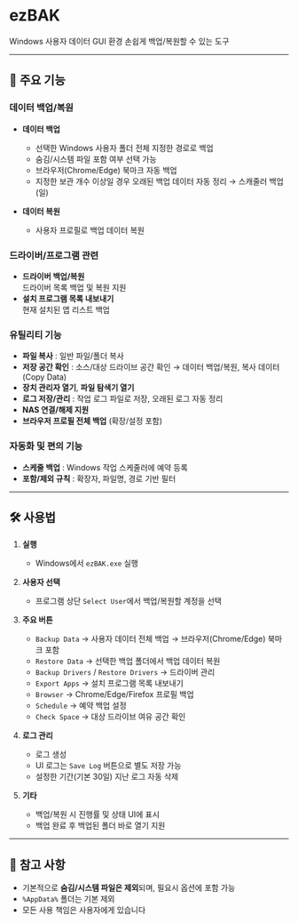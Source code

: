 # ezBAK
Windows 사용자 데이터 GUI 환경 손쉽게 백업/복원할 수 있는 도구

---

## 📌 주요 기능

### 데이터 백업/복원
- **데이터 백업**
  - 선택한 Windows 사용자 폴더 전체 지정한 경로로 백업
  - 숨김/시스템 파일 포함 여부 선택 가능
  - 브라우저(Chrome/Edge) 북마크 자동 백업
  - 지정한 보관 개수 이상일 경우 오래된 백업 데이터 자동 정리 → 스캐줄러 백업(일)

- **데이터 복원**
  - 사용자 프로필로 백업 데이터 복원

### 드라이버/프로그램 관련
- **드라이버 백업/복원**  
    드라이버 목록 백업 및 복원 지원  
- **설치 프로그램 목록 내보내기**  
    현재 설치된 앱 리스트 백업

### 유틸리티 기능
- **파일 복사** : 일반 파일/폴더 복사
- **저장 공간 확인** : 소스/대상 드라이브 공간 확인 → 데이터 백업/복원, 복사 데이터(Copy Data)
- **장치 관리자 열기**, **파일 탐색기 열기**
- **로그 저장/관리** : 작업 로그 파일로 저장, 오래된 로그 자동 정리
- **NAS 연결/해제 지원**
- **브라우저 프로필 전체 백업** (확장/설정 포함)

### 자동화 및 편의 기능
- **스케줄 백업** : Windows 작업 스케줄러에 예약 등록
- **포함/제외 규칙** : 확장자, 파일명, 경로 기반 필터

---

## 🛠 사용법

1. **실행**
   - Windows에서 `ezBAK.exe` 실행  

2. **사용자 선택**
   - 프로그램 상단 `Select User`에서 백업/복원할 계정을 선택

3. **주요 버튼**
   - `Backup Data` → 사용자 데이터 전체 백업 → 브라우저(Chrome/Edge) 북마크 포함
   - `Restore Data` → 선택한 백업 폴더에서 백업 데이터 복원
   - `Backup Drivers` / `Restore Drivers` → 드라이버 관리
   - `Export Apps` → 설치 프로그램 목록 내보내기
   - `Browser` → Chrome/Edge/Firefox 프로필 백업
   - `Schedule` → 예약 백업 설정
   - `Check Space` → 대상 드라이브 여유 공간 확인

4. **로그 관리**
   - 로그 생성
   - UI 로그는 `Save Log` 버튼으로 별도 저장 가능
   - 설정한 기간(기본 30일) 지난 로그 자동 삭제

5. **기타**
   - 백업/복원 시 진행률 및 상태 UI에 표시
   - 백업 완료 후 백업된 폴더 바로 열기 지원

---

## 📄 참고 사항
- 기본적으로 **숨김/시스템 파일은 제외**되며, 필요시 옵션에 포함 가능  
- `%AppData%` 폴더는 기본 제외
- 모든 사용 책임은 사용자에게 있습니다  
